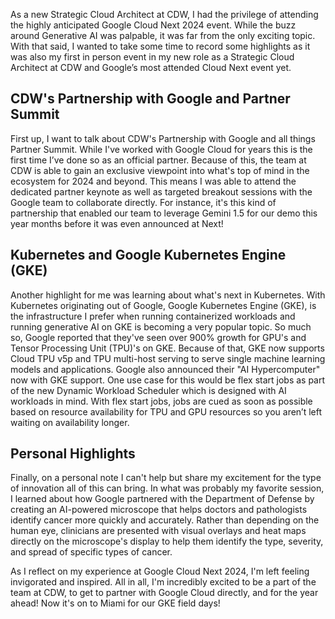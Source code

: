 As a new Strategic Cloud Architect at CDW, I had the privilege of attending the highly anticipated Google Cloud Next 2024 event. While the buzz around Generative AI was palpable, it was far from the only exciting topic. With that said, I wanted to take some time to record some highlights as it was also my first in person event in my new role as a Strategic Cloud Architect at CDW and Google’s most attended Cloud Next event yet.

## CDW's Partnership with Google and Partner Summit

First up, I want to talk about CDW's Partnership with Google and all things Partner Summit. While I've worked with Google Cloud for years this is the first time I’ve done so as an official partner. Because of this, the team at CDW is able to gain an exclusive viewpoint into what's top of mind in the ecosystem for 2024 and beyond. This means I was able to attend the dedicated partner keynote as well as targeted breakout sessions with the Google team to collaborate directly. For instance, it's this kind of partnership that enabled our team to leverage Gemini 1.5 for our demo this year months before it was even announced at Next!

## Kubernetes and Google Kubernetes Engine (GKE)

Another highlight for me was learning about what's next in Kubernetes. With Kubernetes originating out of Google, Google Kubernetes Engine (GKE), is the infrastructure I prefer when running containerized workloads and running generative AI on GKE is becoming a very popular topic. So much so, Google reported that they've seen over 900% growth for GPU's and Tensor Processing Unit (TPU)'s on GKE. Because of that, GKE now supports Cloud TPU v5p and TPU multi-host serving to serve single machine learning models and applications. Google also announced their "AI Hypercomputer" now with GKE support. One use case for this would be flex start jobs as part of the new Dynamic Workload Scheduler which is designed with AI workloads in mind. With flex start jobs, jobs are cued as soon as possible based on resource availability for TPU and GPU resources so you aren’t left waiting on availability longer.

## Personal Highlights

Finally, on a personal note I can't help but share my excitement for the type of innovation all of this can bring. In what was probably my favorite session, I learned about how Google partnered with the Department of Defense by creating an AI-powered microscope that helps doctors and pathologists identify cancer more quickly and accurately. Rather than depending on the human eye, clinicians are presented with visual overlays and heat maps directly on the microscope's display to help them identify the type, severity, and spread of specific types of cancer.

As I reflect on my experience at Google Cloud Next 2024, I'm left feeling invigorated and inspired. All in all, I'm incredibly excited to be a part of the team at CDW, to get to partner with Google Cloud directly, and for the year ahead! Now it's on to Miami for our GKE field days!
